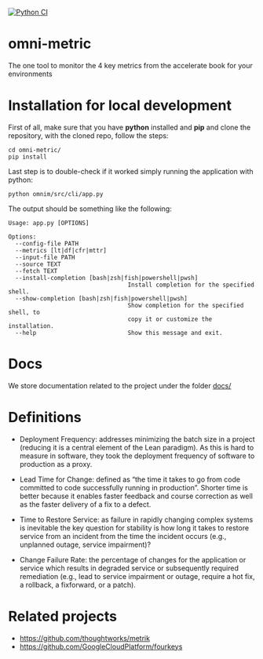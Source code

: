 [![Python CI](https://github.com/shadowman/omni-metric/actions/workflows/delivery.yml/badge.svg)](https://github.com/shadowman/omni-metric/actions/workflows/delivery.yml)

# omni-metric

The one tool to monitor the 4 key metrics from the accelerate book for your environments

# Installation for local development

First of all, make sure that you have **python** installed and **pip** and
clone the repository, with the cloned repo, follow the steps:

```
cd omni-metric/
pip install
```

Last step is to double-check if it worked simply running the application
with python:

```
python omnim/src/cli/app.py
```

The output should be something like the following:

```
Usage: app.py [OPTIONS]

Options:
  --config-file PATH
  --metrics [lt|df|cfr|mttr]
  --input-file PATH
  --source TEXT
  --fetch TEXT
  --install-completion [bash|zsh|fish|powershell|pwsh]
                                  Install completion for the specified shell.
  --show-completion [bash|zsh|fish|powershell|pwsh]
                                  Show completion for the specified shell, to
                                  copy it or customize the installation.
  --help                          Show this message and exit.
```

# Docs

We store documentation related to the project under the folder [docs/](./docs/README.md)

# Definitions

- Deployment Frequency: addresses minimizing the batch size in a project (reducing it is a central element of the Lean paradigm). As this is hard to measure in software, they took the deployment frequency of software to production as a proxy.

- Lead Time for Change: defined as “the time it takes to go from code committed to code successfully running in production”. Shorter time is better because it enables faster feedback and course correction as well as the faster delivery of a fix to a defect.

- Time to Restore Service: as failure in rapidly changing complex systems is inevitable the key question for stability is how long it takes to restore service from an incident from the time the incident occurs (e.g., unplanned outage, service impairment)?

- Change Failure Rate: the percentage of changes for the application or service which results in degraded service or subsequently required remediation (e.g., lead to service impairment or outage, require a hot fix, a rollback, a fixforward, or a patch).

# Related projects

- https://github.com/thoughtworks/metrik
- https://github.com/GoogleCloudPlatform/fourkeys
